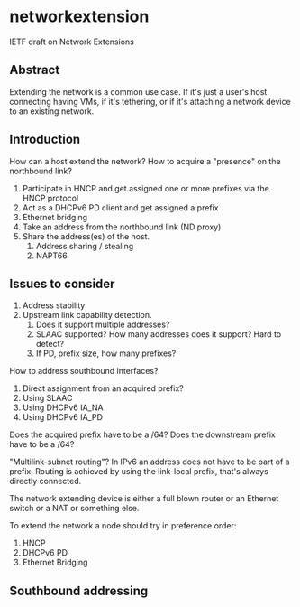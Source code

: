 # networkextension
IETF draft on Network Extensions

## Abstract
Extending the network is a common use case. If it's just a user's host connecting having VMs, if it's tethering, or if it's attaching a network device to an existing network.

## Introduction
How can a host extend the network? How to acquire a "presence" on the northbound link?

1. Participate in HNCP and get assigned one or more prefixes via the HNCP protocol
2. Act as a DHCPv6 PD client and get assigned a prefix
3. Ethernet bridging
4. Take an address from the northbound link (ND proxy)
5. Share the address(es) of the host.
	1. Address sharing / stealing
	2. NAPT66

## Issues to consider
1. Address stability
2. Upstream link capability detection.
	1. Does it support multiple addresses?
	2. SLAAC supported? How many addresses does it support? Hard to detect?
	3. If PD, prefix size, how many prefixes?

How to address southbound interfaces?
1. Direct assignment from an acquired prefix?
2. Using SLAAC
3. Using DHCPv6 IA_NA
4. Using DHCPv6 IA_PD

Does the acquired prefix have to be a /64?
Does the downstream prefix have to be a /64?

"Multilink-subnet routing"?
In IPv6 an address does not have to be part of a prefix. Routing is achieved by using the link-local prefix, that's always directly connected.

The network extending device is either a full blown router or an Ethernet switch or a NAT or something else.

To extend the network a node should try in preference order:
1) HNCP
2) DHCPv6 PD
3) Ethernet Bridging


## Southbound addressing

